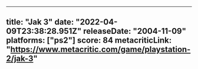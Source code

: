
---
title: "Jak 3"
date: "2022-04-09T23:38:28.951Z"
releaseDate: "2004-11-09"
platforms: ["ps2"]
score: 84
metacriticLink: "https://www.metacritic.com/game/playstation-2/jak-3"
---
